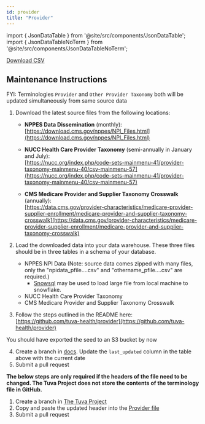 ```yaml
---
id: provider
title: "Provider"
---
```


import { JsonDataTable } from '@site/src/components/JsonDataTable';
import { JsonDataTableNoTerm } from '@site/src/components/JsonDataTableNoTerm';

<JsonDataTableNoTerm  jsonPath="nodes.seed\.the_tuva_project\.terminology__provider.columns" />

<a href="https://tuva-public-resources.s3.amazonaws.com/versioned_provider_data/latest/provider_compressed.csv.gz">Download CSV</a>

## Maintenance Instructions

FYI: Terminologies `Provider` and `Other Provider Taxonomy` both will be updated simultaneously from same source data

1. Download the latest source files from the following locations:

   - **NPPES Data Dissemination** (monthly):  
     [https://download.cms.gov/nppes/NPI_Files.html](https://download.cms.gov/nppes/NPI_Files.html)

   - **NUCC Health Care Provider Taxonomy** (semi-annually in January and July):  
     [https://nucc.org/index.php/code-sets-mainmenu-41/provider-taxonomy-mainmenu-40/csv-mainmenu-57](https://nucc.org/index.php/code-sets-mainmenu-41/provider-taxonomy-mainmenu-40/csv-mainmenu-57)

   - **CMS Medicare Provider and Supplier Taxonomy Crosswalk** (annually):  
     [https://data.cms.gov/provider-characteristics/medicare-provider-supplier-enrollment/medicare-provider-and-supplier-taxonomy-crosswalk](https://data.cms.gov/provider-characteristics/medicare-provider-supplier-enrollment/medicare-provider-and-supplier-taxonomy-crosswalk)

2. Load the downloaded data into your data warehouse. These three files should be in three tables in a schema of your database.
    - NPPES NPI Data (Note: source data comes zipped with many files, only the "npidata_pfile....csv" and "othername_pfile....csv" are required.)
        - [Snowsql](https://docs.snowflake.com/en/user-guide/snowsql) may be used to load large file from local machine to snowflake.
    - NUCC Health Care Provider Taxonomy
    - CMS Medicare Provider and Supplier Taxonomy Crosswalk

3. Follow the steps outlined in the README here:  
   [https://github.com/tuva-health/provider](https://github.com/tuva-health/provider)

You should have exported the seed to an S3 bucket by now

4. Create a branch in [docs](https://github.com/tuva-health/docs). Update the `last_updated` column in the table above with the current date
5. Submit a pull request

**The below steps are only required if the headers of the file need to be changed. The Tuva Project does not store the contents of the terminology file in GitHub.**

1. Create a branch in [The Tuva Project](https://github.com/tuva-health/tuva)
2. Copy and paste the updated header into the [Provider file](https://github.com/tuva-health/tuva/blob/main/seeds/terminology/terminology__provider.csv)
3. Submit a pull request
